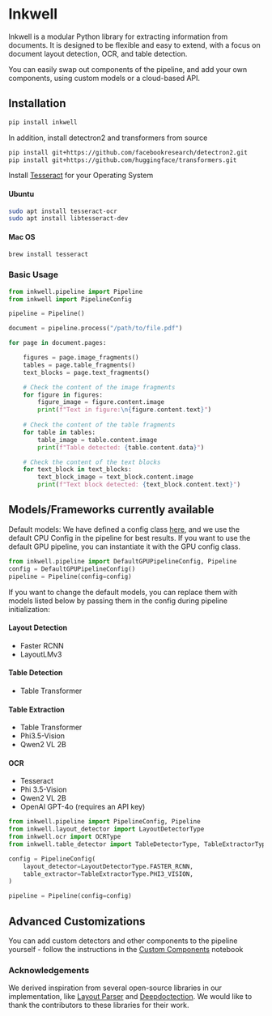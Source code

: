 # Inkwell

Inkwell is a modular Python library for extracting information from documents. It is designed to be flexible and easy to extend, with a focus on document layout detection, OCR, and table detection. 

You can easily swap out components of the pipeline, and add your own components, using custom models or a cloud-based API.  

## Installation

```bash
pip install inkwell
```

In addition, install detectron2 and transformers from source

```bash
pip install git+https://github.com/facebookresearch/detectron2.git
pip install git+https://github.com/huggingface/transformers.git
```

Install [Tesseract](https://tesseract-ocr.github.io/tessdoc/Installation.html) for your Operating System 

#### Ubuntu

```bash
sudo apt install tesseract-ocr
sudo apt install libtesseract-dev
```

#### Mac OS

```bash
brew install tesseract
```

### Basic Usage

```python
from inkwell.pipeline import Pipeline
from inkwell import PipelineConfig

pipeline = Pipeline()

document = pipeline.process("/path/to/file.pdf")

for page in document.pages:

    figures = page.image_fragments()
    tables = page.table_fragments()
    text_blocks = page.text_fragments()

    # Check the content of the image fragments
    for figure in figures:
        figure_image = figure.content.image
        print(f"Text in figure:\n{figure.content.text}")
    
    # Check the content of the table fragments
    for table in tables:
        table_image = table.content.image
        print(f"Table detected: {table.content.data}")

    # Check the content of the text blocks
    for text_block in text_blocks:
        text_block_image = text_block.content.image
        print(f"Text block detected: {text_block.content.text}")
```

## Models/Frameworks currently available



Default models: We have defined a config class [here](inkwell/pipeline/pipeline_config.py), and we use the default CPU Config in the pipeline for best results. If you want to use the default GPU pipeline, you can instantiate it with the GPU config class. 

```python
from inkwell.pipeline import DefaultGPUPipelineConfig, Pipeline
config = DefaultGPUPipelineConfig()
pipeline = Pipeline(config=config)
```

If you want to change the default models, you can replace them with models listed below by passing them in the config during pipeline initialization:

#### Layout Detection

* Faster RCNN
* LayoutLMv3

#### Table Detection

* Table Transformer

#### Table Extraction

* Table Transformer
* Phi3.5-Vision
* Qwen2 VL 2B

#### OCR

* Tesseract
* Phi 3.5-Vision
* Qwen2 VL 2B
* OpenAI GPT-4o (requires an API key)

```python
from inkwell.pipeline import PipelineConfig, Pipeline
from inkwell.layout_detector import LayoutDetectorType
from inkwell.ocr import OCRType
from inkwell.table_detector import TableDetectorType, TableExtractorType

config = PipelineConfig(
    layout_detector=LayoutDetectorType.FASTER_RCNN,
    table_extractor=TableExtractorType.PHI3_VISION,
)

pipeline = Pipeline(config=config)
```


## Advanced Customizations

You can add custom detectors and other components to the pipeline yourself - follow the instructions in the [Custom Components](notebooks/demo_pipeline_custom.ipynb) notebook

### Acknowledgements

We derived inspiration from several open-source libraries in our implementation, like [Layout Parser](https://github.com/Layout-Parser/layout-parser) and [Deepdoctection](https://github.com/deepdoctection/deepdoctection). We would like to thank the contributors to these libraries for their work.
